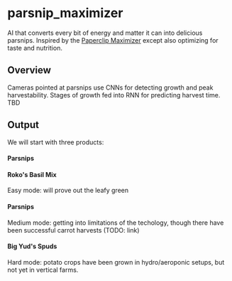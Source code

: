 # parsnip_maximizer
AI that converts every bit of energy and matter it can into delicious parsnips. Inspired by the [Paperclip Maximizer](https://en.wikipedia.org/wiki/Instrumental_convergence#Paperclip_maximizer) except also optimizing for taste and nutrition. 

## Overview
Cameras pointed at parsnips use CNNs for detecting growth and peak harvestability. 
Stages of growth fed into RNN for predicting harvest time.
TBD

## Output
We will start with three products:
#### Parsnips

#### Roko's Basil Mix
Easy mode: will prove out the leafy green 
#### Parsnips
Medium mode: getting into limitations of the techology, though there have been successful carrot harvests (TODO: link)
#### Big Yud's Spuds
Hard mode: potato crops have been grown in hydro/aeroponic setups, but not yet in vertical farms.
